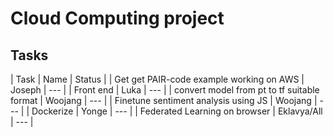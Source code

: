 # Cloud Computing project

## Tasks
| Task | Name | Status |
| Get get PAIR-code example working on AWS | Joseph | --- |
| Front end | Luka | --- |
| convert model from pt to tf suitable format | Woojang | --- |
| Finetune sentiment analysis using JS | Woojang | --- |
| Dockerize | Yonge | --- |
| Federated Learning on browser | Eklavya/All | --- |
